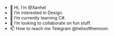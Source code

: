 - 👋 Hi, I’m @Xanhel
- 👀 I’m interested in Design.
- 🌱 I’m currently learning C#.
- 💞️ I’m looking to collaborate on fun stuff.
- 📫 How to reach me Telegram @helixofthemoon.

<!---
Xanhel/Xanhel is a ✨ special ✨ repository because its `README.md` (this file) appears on your GitHub profile.
You can click the Preview link to take a look at your changes.
--->
